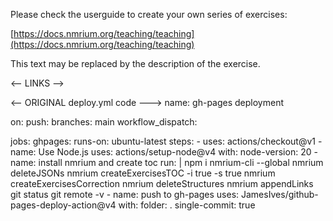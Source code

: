 Please check the userguide to create your own series of exercises:

[https://docs.nmrium.org/teaching/teaching](https://docs.nmrium.org/teaching/teaching)

This text may be replaced by the description of the exercise.

<-- LINKS -->


<-- ORIGINAL deploy.yml code --->
name: gh-pages deployment

on:
  push:
    branches: main
  workflow_dispatch:

jobs:
  ghpages:
    runs-on: ubuntu-latest
    steps:
      - uses: actions/checkout@v1
      - name: Use Node.js
        uses: actions/setup-node@v4
        with:
          node-version: 20
      - name: install nmrium and create toc
        run: |
          npm i nmrium-cli --global
          nmrium deleteJSONs
          nmrium createExercisesTOC -i true -s true
          nmrium createExercisesCorrection
          nmrium deleteStructures
          nmrium appendLinks
          git status
          git remote -v
      - name: push to gh-pages
        uses: JamesIves/github-pages-deploy-action@v4
        with:
          folder: .
          single-commit: true
